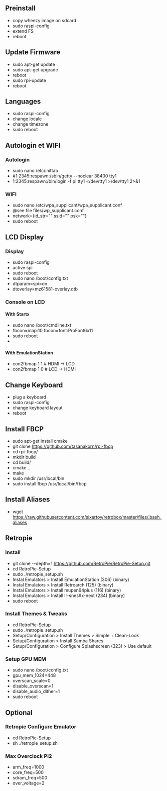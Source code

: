 

## Preinstall
- copy wheezy image on sdcard
- sudo raspi-config
- extend FS
- reboot

## Update Firmware
- sudo apt-get update
- sudo apt-get upgrade
- reboot
- sudo rpi-update
- reboot

## Languages
- sudo raspi-config
- change locale
- change timezone
- sudo reboot

## Autologin et WIFI

### Autologin
- sudo nano /etc/inittab
- #1:2345:respawn:/sbin/getty --noclear 38400 tty1
- 1:2345:respawn:/bin/login -f pi tty1 </dev/tty1 >/dev/tty1 2>&1

### WIFI
- sudo nano /etc/wpa_supplicant/wpa_supplicant.conf
- @see file files/wp_supplicant.conf
- network={id_str="" ssid="" psk=""}
- sudo reboot

## LCD Display

### Display
- sudo raspi-config
- active spi
- sudo reboot
- sudo nano /boot/config.txt
- dtparam=spi=on
- dtoverlay=mz61581-overlay.dtb

### Console on LCD

#### With Startx
- sudo nano /boot/cmdline.txt
- fbcon=map:10 fbcon=font:ProFont6x11
- sudo reboot
- 
#### With EmulationStation
- con2fbmap 1 1 # HDMI -> LCD
- con2fbmap 1 0 # LCD -> HDMI

## Change Keyboard
- plug a keyboard
- sudo raspi-config
- change keyboard layout
- reboot

## Install FBCP
- sudo apt-get install cmake
- git clone https://github.com/tasanakorn/rpi-fbcp
- cd rpi-fbcp/
- mkdir build
- cd build/
- cmake ..
- make
- sudo mkdir /usr/local/bin
- sudo install fbcp /usr/local/bin/fbcp

## Install Aliases
- wget https://raw.githubusercontent.com/sixertoy/retrobox/master/files/.bash_aliases 

## Retropie

### Install
- git clone --depth=1 https://github.com/RetroPie/RetroPie-Setup.git
- cd RetroPie-Setup
- sudo ./retropie_setup.sh
- Instal Emulators > Install EmulationStation (306) (binary)
- Instal Emulators > Install Retroarch (125) (binary)
- Instal Emulators > Install mupen64plus (116) (binary)
- Instal Emulators > Install lr-snes9x-next (234) (binary)
- sudo reboot

### Install Themes & Tweaks
- cd RetroPie-Setup
- sudo ./retropie_setup.sh
- Setup/Configuration > Install Themes > Simple + Clean-Look
- Setup/Configuration > Install Samba Shares
- Setup/Configuration > Configure Splashscreen (323) > Use default

### Setup GPU MEM
- sudo nano /boot/config.txt
- gpu_mem_1024=448
- overscan_scale=0
- disable_overscan=1
- disable_audio_dither=1
- sudo reboot

## Optional

### Retropie Configure Emulator
- cd RetroPie-Setup
- sh ./retropie_setup.sh

### Max Overclock PI2
- arm_freq=1000
- core_freq=500
- sdram_freq=500
- over_voltage=2
